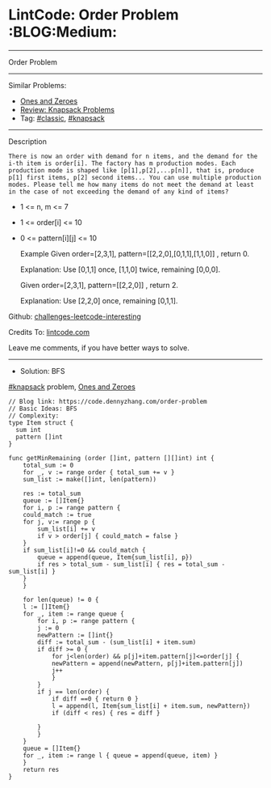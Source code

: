 
# LintCode: Order Problem     :BLOG:Medium:

---

Order Problem  

---

Similar Problems:  

-   [Ones and Zeroes](https://code.dennyzhang.com/ones-and-zeroes)
-   [Review: Knapsack Problems](https://code.dennyzhang.com/review-knapsack)
-   Tag: [#classic](https://code.dennyzhang.com/tag/classic), [#knapsack](https://code.dennyzhang.com/tag/knapsack)

---

Description  

    There is now an order with demand for n items, and the demand for the i-th item is order[i]. The factory has m production modes. Each production mode is shaped like [p[1],p[2],...p[n]], that is, produce p[1] first items, p[2] second items... You can use multiple production modes. Please tell me how many items do not meet the demand at least in the case of not exceeding the demand of any kind of items?

-   1 <= n, m <= 7
-   1 <= order[i] <= 10
-   0 <= pattern[i][j] <= 10

    Example
    Given order=[2,3,1], pattern=[[2,2,0],[0,1,1],[1,1,0]] , return 0.
    
    Explanation:
    Use [0,1,1] once, [1,1,0] twice, remaining [0,0,0].

    Given order=[2,3,1], pattern=[[2,2,0]] , return 2.
    
    Explanation:
    Use [2,2,0] once, remaining [0,1,1].

Github: [challenges-leetcode-interesting](https://github.com/DennyZhang/challenges-leetcode-interesting/tree/master/problems/order-problem)  

Credits To: [lintcode.com](https://www.lintcode.com/problem/order-problem/description)  

Leave me comments, if you have better ways to solve.  

---

-   Solution: BFS

[#knapsack](https://code.dennyzhang.com/tag/knapsack) problem, [Ones and Zeroes](https://code.dennyzhang.com/ones-and-zeroes)  

    // Blog link: https://code.dennyzhang.com/order-problem
    // Basic Ideas: BFS
    // Complexity:
    type Item struct {
      sum int
      pattern []int
    }
    
    func getMinRemaining (order []int, pattern [][]int) int {
        total_sum := 0
        for _, v := range order { total_sum += v }
        sum_list := make([]int, len(pattern))
    
        res := total_sum
        queue := []Item{}
        for i, p := range pattern {
    	could_match := true
    	for j, v:= range p {
    	    sum_list[i] += v
    	    if v > order[j] { could_match = false }
    	}
    	if sum_list[i]!=0 && could_match {
    	    queue = append(queue, Item{sum_list[i], p})
    	    if res > total_sum - sum_list[i] { res = total_sum - sum_list[i] }
    	}
        }
    
        for len(queue) != 0 {
    	l := []Item{}
    	for _, item := range queue {
    	    for i, p := range pattern {
    		j := 0
    		newPattern := []int{}
    		diff := total_sum - (sum_list[i] + item.sum)
    		if diff >= 0 {
    		    for j<len(order) && p[j]+item.pattern[j]<=order[j] {
    			newPattern = append(newPattern, p[j]+item.pattern[j])
    			j++
    		    }
    		}
    		if j == len(order) {
    		    if diff ==0 { return 0 }
    		    l = append(l, Item{sum_list[i] + item.sum, newPattern})
    		    if (diff < res) { res = diff }
    
    		}
    	    }
    	}
    	queue = []Item{}
    	for _, item := range l { queue = append(queue, item) }
        }
        return res
    }

